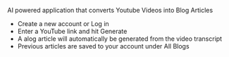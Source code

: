 AI powered application that converts Youtube Videos into Blog Articles

- Create a new account or Log in
- Enter a YouTube link and hit Generate
- A alog article will automatically be generated from the video transcript
- Previous articles are saved to your account under All Blogs 
